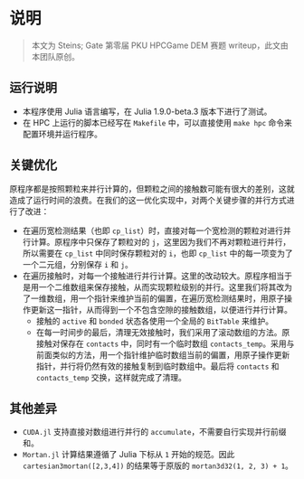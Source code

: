 # 说明

> 本文为 Steins; Gate 第零届 PKU HPCGame DEM 赛题 writeup，此文由本团队原创。

## 运行说明

- 本程序使用 Julia 语言编写，在 Julia 1.9.0-beta.3 版本下进行了测试。
- 在 HPC 上运行的脚本已经写在 `Makefile` 中，可以直接使用 `make hpc` 命令来配置环境并运行程序。

## 关键优化

原程序都是按照颗粒来并行计算的，但颗粒之间的接触数可能有很大的差别，这就造成了运行时间的浪费。在我们的这一优化实现中，对两个关键步骤的并行方式进行了改进：

- 在遍历宽检测结果（也即 `cp_list`）时，直接对每一个宽检测的颗粒对进行并行计算。原程序中只保存了颗粒对的 `j`，这里因为我们不再对颗粒进行并行，所以需要在 `cp_list` 中同时保存颗粒对的 `i`，也即 `cp_list` 中的每一项变为了一个二元组，分别保存 `i` 和 `j`。
- 在遍历接触时，对每一个接触进行并行计算。这里的改动较大。原程序相当于是用一个二维数组来保存接触，从而实现颗粒级别的并行。这里我们将其改为了一维数组，用一个指针来维护当前的偏置，在遍历宽检测结果时，用原子操作更新这一指针，从而得到一个不包含空隙的接触数组，以便进行并行计算。
  - 接触的 `active` 和 `bonded` 状态各使用一个全局的 `BitTable` 来维护。
  - 在每一时间步的最后，清理无效接触时，我们采用了滚动数组的方法。原接触对保存在 `contacts` 中，同时有一个临时数组 `contacts_temp`。采用与前面类似的方法，用一个指针维护临时数组当前的偏置，用原子操作更新指针，并行将仍然有效的接触复制到临时数组中。最后将 `contacts` 和 `contacts_temp` 交换，这样就完成了清理。

## 其他差异

- `CUDA.jl` 支持直接对数组进行并行的 `accumulate`，不需要自行实现并行前缀和。
- `Mortan.jl` 计算结果遵循了 Julia 下标从 `1` 开始的规范。因此 `cartesian3mortan([2,3,4])` 的结果等于原版的 `mortan3d32(1, 2, 3) + 1`。
